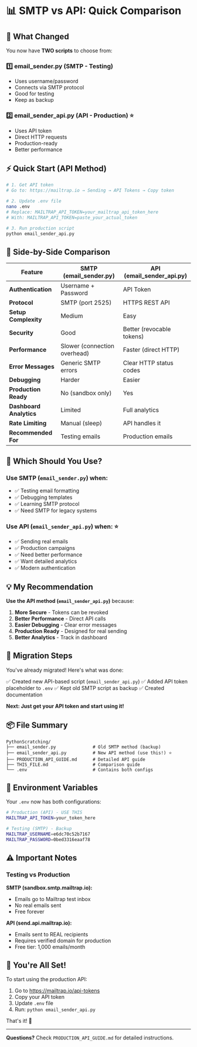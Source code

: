 # 📊 SMTP vs API: Quick Comparison

## 🔄 What Changed

You now have **TWO scripts** to choose from:

### 1️⃣ **email_sender.py** (SMTP - Testing)
- Uses username/password
- Connects via SMTP protocol
- Good for testing
- Keep as backup

### 2️⃣ **email_sender_api.py** (API - Production) ⭐
- Uses API token
- Direct HTTP requests
- Production-ready
- Better performance

## ⚡ Quick Start (API Method)

```bash
# 1. Get API token
# Go to: https://mailtrap.io → Sending → API Tokens → Copy token

# 2. Update .env file
nano .env
# Replace: MAILTRAP_API_TOKEN=your_mailtrap_api_token_here
# With: MAILTRAP_API_TOKEN=paste_your_actual_token

# 3. Run production script
python email_sender_api.py
```

## 📝 Side-by-Side Comparison

| Feature | SMTP (email_sender.py) | API (email_sender_api.py) |
|---------|------------------------|---------------------------|
| **Authentication** | Username + Password | API Token |
| **Protocol** | SMTP (port 2525) | HTTPS REST API |
| **Setup Complexity** | Medium | Easy |
| **Security** | Good | Better (revocable tokens) |
| **Performance** | Slower (connection overhead) | Faster (direct HTTP) |
| **Error Messages** | Generic SMTP errors | Clear HTTP status codes |
| **Debugging** | Harder | Easier |
| **Production Ready** | No (sandbox only) | Yes |
| **Dashboard Analytics** | Limited | Full analytics |
| **Rate Limiting** | Manual (sleep) | API handles it |
| **Recommended For** | Testing emails | Production emails |

## 🎯 Which Should You Use?

### Use **SMTP** (`email_sender.py`) when:
- ✅ Testing email formatting
- ✅ Debugging templates
- ✅ Learning SMTP protocol
- ✅ Need SMTP for legacy systems

### Use **API** (`email_sender_api.py`) when: ⭐
- ✅ Sending real emails
- ✅ Production campaigns
- ✅ Need better performance
- ✅ Want detailed analytics
- ✅ Modern authentication

## 💡 My Recommendation

**Use the API method (`email_sender_api.py`)** because:

1. **More Secure** - Tokens can be revoked
2. **Better Performance** - Direct API calls
3. **Easier Debugging** - Clear error messages
4. **Production Ready** - Designed for real sending
5. **Better Analytics** - Track in dashboard

## 🚀 Migration Steps

You've already migrated! Here's what was done:

✅ Created new API-based script (`email_sender_api.py`)
✅ Added API token placeholder to `.env`
✅ Kept old SMTP script as backup
✅ Created documentation

**Next: Just get your API token and start using it!**

## 📦 File Summary

```
PythonScratching/
├── email_sender.py              # Old SMTP method (backup)
├── email_sender_api.py          # New API method (use this!) ⭐
├── PRODUCTION_API_GUIDE.md      # Detailed API guide
├── THIS_FILE.md                 # Comparison guide
└── .env                         # Contains both configs
```

## 🔐 Environment Variables

Your `.env` now has both configurations:

```bash
# Production (API) - USE THIS
MAILTRAP_API_TOKEN=your_token_here

# Testing (SMTP) - Backup
MAILTRAP_USERNAME=e6dc70c52b7167
MAILTRAP_PASSWORD=0bed3316eaaf78
```

## ⚠️ Important Notes

### Testing vs Production

**SMTP (sandbox.smtp.mailtrap.io):**
- Emails go to Mailtrap test inbox
- No real emails sent
- Free forever

**API (send.api.mailtrap.io):**
- Emails sent to REAL recipients
- Requires verified domain for production
- Free tier: 1,000 emails/month

## 🎉 You're All Set!

To start using the production API:

1. Go to https://mailtrap.io/api-tokens
2. Copy your API token
3. Update `.env` file
4. Run: `python email_sender_api.py`

That's it! 🚀

---

**Questions?** Check `PRODUCTION_API_GUIDE.md` for detailed instructions.
